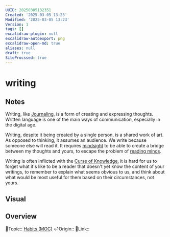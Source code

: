 ```yaml
---
UUID: 20250305132351
Created: '2025-03-05 13:23'
Modified: '2025-03-05 13:23'
Version: 1
tags: []
excalidraw-plugin: null
excalidraw-autoexport: png
excalidraw-open-md: true
aliases: null
draft: true
SiteProcssed: true
---
```

# writing

## Notes

Writing, like [Journaling](/notes/journaling.md), is a form of creating and expressing thoughts. Written language is one of the main ways of communication, especially in the digital age. 

Writing, despite it being created by a single person, is a shared work of art. As opposed to thinking, it assumes an audience. We write because someone else will read it. It requires [mindsight](/notes/mindsight.md) to be able to create a bridge between my thoughts and yours, to escape the problem of [reading minds](/notes/theory-of-mind.md).

Writing is often inflicted with the [Curse of Knowledge](/notes/curse-of-knowledge.md), it is hard for us to forget what it's like to be a reader that doesn't yet know the content of your writings, to remember to explain what seems obvious to us, and think about what would be most useful for them based on their circumstances, not yours.

## Visual


## Overview
🔼Topic:: [Habits (MOC)](/mocs/habits-moc.md)
↩️Origin::
🔗Link:: 




